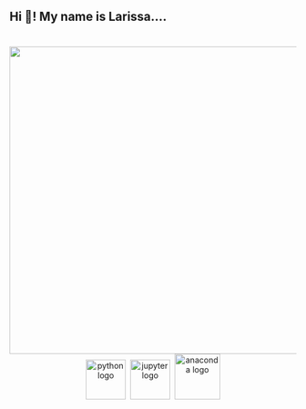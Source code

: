 <h2 align="left">Hi 👋! My name is Larissa....</h2>

###

<br clear="both">

<img align="right" height="540" src="https://media3.giphy.com/media/v1.Y2lkPTc5MGI3NjExdm82bzR1NmZ1aGJodGx0dmdpMzloN3d3bnFjYXQyazNyazh5OHlwOSZlcD12MV9pbnRlcm5hbF9naWZfYnlfaWQmY3Q9cw/HQHwvSBSy7s0AXOlWt/giphy.gif"  />

###

<div align="center">
  <img src="https://img.shields.io/badge/Python-3776AB?logo=python&logoColor=white&style=for-the-badge" height="70" alt="python logo"  />
  <img width="0" />
  
  <img src="https://img.shields.io/badge/Jupyter-F37626?logo=jupyter&logoColor=black&style=for-the-badge" height="70" alt="jupyter logo"  />
  <img width="0" />
  
  <img src="https://img.shields.io/badge/Anaconda-44A833?logo=anaconda&logoColor=white&style=for-the-badge" height="80" alt="anaconda logo"  />
  
 

</div>

###
